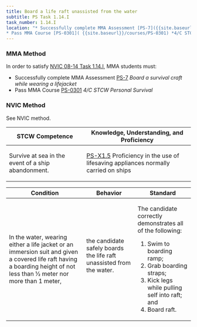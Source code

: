 ```yaml
---
title: Board a life raft unassisted from the water
subtitle: PS Task 1.14.I 
task_number: 1.14.I
location: "* Successfully complete MMA Assessment [PS-7]({{site.baseurl}}/assessments/Common/PS-7) *Board a survival craft while wearing a lifejacket*
* Pass MMA Course [PS-0301]( {{site.baseurl}}/courses/PS-0301) *4/C STCW Personal Survival*" 
---
```



### MMA Method

In order to satisfy  [NVIC 08-14  Task  1.14.I]({{site.baseurl}}/assets/images/nvic-08-14.pdf), MMA students must:

* Successfully complete MMA Assessment [PS-7]({{site.baseurl}}/assessments/Common/PS-7) *Board a survival craft while wearing a lifejacket*
* Pass MMA Course [PS-0301]( {{site.baseurl}}/courses/PS-0301) *4/C STCW Personal Survival*


### NVIC Method

<a onclick="togglevisibility('nvic_methods')" >See NVIC method.</a>

<div id='nvic_methods' class='hide'>

<table>
<thead>
<tr>
<th class='forty'> STCW Competence </th>
<th class='sixty'> Knowledge, Understanding, and Proficiency </th>
</tr>
</thead>




<tbody>
<tr><td markdown='1'>

Survive at sea in the event of a ship abandonment.

</td><td markdown='1'>

[PS-X1.5](../../tables/611.html#PS-X1.5) Proficiency in the use of lifesaving appliances normally carried on ships

</td></tr>


</tbody>
</table>


<table>
<thead>
<tr><th class='twenty'>  Condition </th><th class='twenty'> Behavior </th><th  class='sixty'>Standard </th></tr>
</thead>
<tbody >



<tr><td markdown='1'>

In the water, wearing either a life jacket or an immersion suit and given a covered life raft having a boarding height of not less than 1⁄2 meter nor more than 1 meter,

</td><td markdown='1'>

the candidate safely boards the life raft unassisted from the water.

<br>

<div class="tooltip">
<span class="tooltiptext">
</span>
</div>


</td><td markdown='1'>

The candidate correctly demonstrates all of the following: 

1. Swim to boarding ramp; 
2. Grab boarding straps; 
3. Kick legs while pulling self into raft; and 
4. Board raft.

</td></tr>
</tbody>
</table>
</div>
